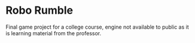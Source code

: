 # Robo Rumble
Final game project for a college course, engine not available to public as it is learning material from the professor.
